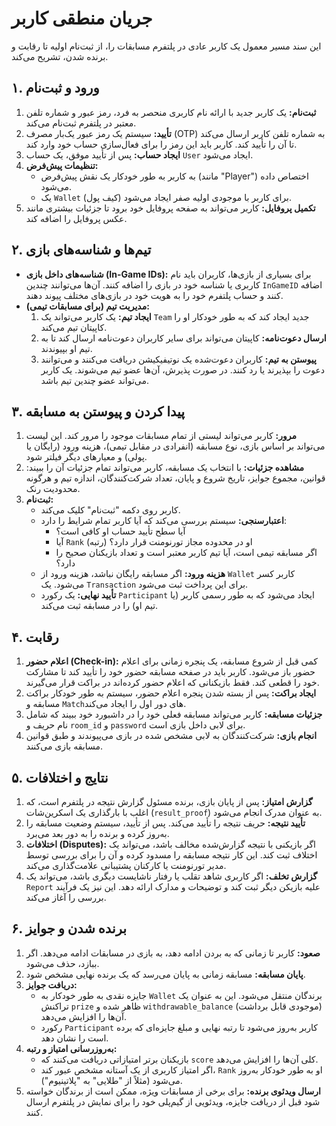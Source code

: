 # جریان منطقی کاربر

این سند مسیر معمول یک کاربر عادی در پلتفرم مسابقات را، از ثبت‌نام اولیه تا رقابت و برنده شدن، تشریح می‌کند.

## ۱. ورود و ثبت‌نام

1.  **ثبت‌نام:** یک کاربر جدید با ارائه نام کاربری منحصر به فرد، رمز عبور و شماره تلفن معتبر در پلتفرم ثبت‌نام می‌کند.
2.  **تأیید:** سیستم یک رمز عبور یک‌بار مصرف (OTP) به شماره تلفن کاربر ارسال می‌کند تا آن را تأیید کند. کاربر باید این رمز را برای فعال‌سازی حساب خود وارد کند.
3.  **ایجاد حساب:** پس از تأیید موفق، یک حساب `User` ایجاد می‌شود.
4.  **تنظیمات پیش‌فرض:**
    *   به کاربر به طور خودکار یک نقش پیش‌فرض (مانند "Player") اختصاص داده می‌شود.
    *   یک `Wallet` (کیف پول) برای کاربر با موجودی اولیه صفر ایجاد می‌شود.
5.  **تکمیل پروفایل:** کاربر می‌تواند به صفحه پروفایل خود برود تا جزئیات بیشتری مانند عکس پروفایل را اضافه کند.

## ۲. تیم‌ها و شناسه‌های بازی

-   **شناسه‌های داخل بازی (In-Game IDs):** برای بسیاری از بازی‌ها، کاربران باید نام کاربری یا شناسه خود در بازی را اضافه کنند. آن‌ها می‌توانند چندین `InGameID` اضافه کنند و حساب پلتفرم خود را به هویت خود در بازی‌های مختلف پیوند دهند.
-   **مدیریت تیم (برای مسابقات تیمی):**
    1.  **ایجاد تیم:** یک کاربر می‌تواند یک `Team` جدید ایجاد کند که به طور خودکار او را کاپیتان تیم می‌کند.
    2.  **ارسال دعوت‌نامه:** کاپیتان می‌تواند برای سایر کاربران دعوت‌نامه ارسال کند تا به تیم او بپیوندند.
    3.  **پیوستن به تیم:** کاربران دعوت‌شده یک نوتیفیکیشن دریافت می‌کنند و می‌توانند دعوت را بپذیرند یا رد کنند. در صورت پذیرش، آن‌ها عضو تیم می‌شوند. یک کاربر می‌تواند عضو چندین تیم باشد.

## ۳. پیدا کردن و پیوستن به مسابقه

1.  **مرور:** کاربر می‌تواند لیستی از تمام مسابقات موجود را مرور کند. این لیست می‌تواند بر اساس بازی، نوع مسابقه (انفرادی در مقابل تیمی)، هزینه ورود (رایگان یا پولی) و معیارهای دیگر فیلتر شود.
2.  **مشاهده جزئیات:** با انتخاب یک مسابقه، کاربر می‌تواند تمام جزئیات آن را ببیند: قوانین، مجموع جوایز، تاریخ شروع و پایان، تعداد شرکت‌کنندگان، اندازه تیم و هرگونه محدودیت رنک.
3.  **ثبت‌نام:**
    *   کاربر روی دکمه "ثبت‌نام" کلیک می‌کند.
    *   **اعتبارسنجی:** سیستم بررسی می‌کند که آیا کاربر تمام شرایط را دارد:
        *   آیا سطح تأیید حساب او کافی است؟
        *   آیا `Rank` (رتبه) او در محدوده مجاز تورنومنت قرار دارد؟
        *   اگر مسابقه تیمی است، آیا تیم کاربر معتبر است و تعداد بازیکنان صحیح را دارد؟
    *   **هزینه ورود:** اگر مسابقه رایگان نباشد، هزینه ورود از `Wallet` کاربر کسر می‌شود. یک `Transaction` برای این پرداخت ثبت می‌شود.
    *   **تأیید نهایی:** یک رکورد `Participant` ایجاد می‌شود که به طور رسمی کاربر (یا تیم او) را در مسابقه ثبت می‌کند.

## ۴. رقابت

1.  **اعلام حضور (Check-in):** کمی قبل از شروع مسابقه، یک پنجره زمانی برای اعلام حضور باز می‌شود. کاربر باید در صفحه مسابقه حضور خود را تأیید کند تا مشارکت خود را قطعی کند. فقط بازیکنانی که اعلام حضور کرده‌اند در براکت قرار می‌گیرند.
2.  **ایجاد براکت:** پس از بسته شدن پنجره اعلام حضور، سیستم به طور خودکار براکت مسابقه و `Match`های دور اول را ایجاد می‌کند.
3.  **جزئیات مسابقه:** کاربر می‌تواند مسابقه فعلی خود را در داشبورد خود ببیند که شامل نام حریف و `room_id` و `password` برای لابی داخل بازی است.
4.  **انجام بازی:** شرکت‌کنندگان به لابی مشخص شده در بازی می‌پیوندند و طبق قوانین مسابقه بازی می‌کنند.

## ۵. نتایج و اختلافات

1.  **گزارش امتیاز:** پس از پایان بازی، برنده مسئول گزارش نتیجه در پلتفرم است، که اغلب با بارگذاری یک اسکرین‌شات (`result_proof`) به عنوان مدرک انجام می‌شود.
2.  **تأیید نتیجه:** حریف نتیجه را تأیید می‌کند. پس از تأیید، سیستم وضعیت مسابقه را به‌روز کرده و برنده را به دور بعد می‌برد.
3.  **اختلافات (Disputes):** اگر بازیکنی با نتیجه گزارش‌شده مخالف باشد، می‌تواند یک اختلاف ثبت کند. این کار نتیجه مسابقه را مسدود کرده و آن را برای بررسی توسط مدیر تورنومنت یا کارکنان پشتیبانی علامت‌گذاری می‌کند.
4.  **گزارش تخلف:** اگر کاربری شاهد تقلب یا رفتار ناشایست دیگری باشد، می‌تواند یک `Report` علیه بازیکن دیگر ثبت کند و توضیحات و مدارک ارائه دهد. این نیز یک فرآیند بررسی را آغاز می‌کند.

## ۶. برنده شدن و جوایز

1.  **صعود:** کاربر تا زمانی که به بردن ادامه دهد، به بازی در مسابقات ادامه می‌دهد. اگر ببازد، حذف می‌شود.
2.  **پایان مسابقه:** مسابقه زمانی به پایان می‌رسد که یک برنده نهایی مشخص شود.
3.  **دریافت جوایز:**
    *   جایزه نقدی به طور خودکار به `Wallet` برندگان منتقل می‌شود. این به عنوان یک تراکنش `prize` ظاهر شده و `withdrawable_balance` (موجودی قابل برداشت) آن‌ها را افزایش می‌دهد.
    *   رکورد `Participant` کاربر به‌روز می‌شود تا رتبه نهایی و مبلغ جایزه‌ای که برده است را نشان دهد.
4.  **به‌روزرسانی امتیاز و رتبه:**
    *   بازیکنان برتر امتیازاتی دریافت می‌کنند که `score` کلی آن‌ها را افزایش می‌دهد.
    *   اگر امتیاز کاربری از یک آستانه مشخص عبور کند، `Rank` او به طور خودکار به‌روز می‌شود (مثلاً از "طلایی" به "پلاتینیوم").
5.  **ارسال ویدئوی برنده:** برای برخی از مسابقات ویژه، ممکن است از برندگان خواسته شود قبل از دریافت جایزه، ویدئویی از گیم‌پلی خود را برای نمایش در پلتفرم ارسال کنند.
